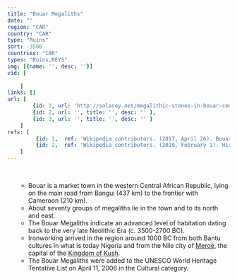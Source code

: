 ```yaml
---
title: "Bouar Megaliths"
date: ""
region: "CAR"
country: "CAR" 
type: "Ruins"
sort: -3500
countries: "CAR"
types: "Ruins,KEYS"
img: [{name: '', desc: ''}]
vid: [
        
    ]
links: []
url: [
        {id: 1, url: 'http://solarey.net/megalithic-stones-in-bouar-central-african-republic/', title: 'Megalithic Stones in Bouar, Central African Republic', desc: '“In some parts of Africa megaliths survive which are somewhat reminiscent of Stonehenge. Hundreds of them are to be found in the borderland between Cameroon and Central African Republic. They are thought to be memorials, but contain no human remains, and were made by cultivators during the first millennium BCE. That they had the energy and resources to cut, transport and erect stones so large that they posed a danger to modern excavators shows the strength the religious or other beliefs which inspired them. It also reflects a culture which could afford this type of extravagance” - Elizabeth Allo Isichei – 1997. A History of African Societies to 1870.' },
        {id: 2, url: '', title: '', desc: '' },
        {id: 3, url: '', title: '', desc: '' }
    ]
refs: [
         {id: 1,  ref: 'Wikipedia contributors. (2017, April 26). Bouar. In Wikipedia, The Free Encyclopedia. Retrieved 21:34, February 3, 2019, from ', url: 'https://en.wikipedia.org/w/index.php?title=Bouar&oldid=777332108'},
         {id: 2,  ref: 'Wikipedia contributors. (2019, February 1). History of the Central African Republic. In Wikipedia, The Free Encyclopedia. Retrieved 21:35, February 3, 2019, from ', url: 'https://en.wikipedia.org/w/index.php?title=History_of_the_Central_African_Republic&oldid=881305410'}
    ]
---
```

<br/>
<div>
    <ul><ul>
        <li>
Bouar is a market town in the western Central African Republic, lying on the main road from Bangui (437 km) to the frontier with Cameroon (210 km).
        </li>
        <li>
About seventy groups of megaliths lie in the town and to its north and east. 
        </li>
        <li>
The Bouar Megaliths indicate an advanced level of habitation dating back to the very late Neolithic Era (c. 3500-2700 BC).  
        </li>
        <li>
        Ironworking arrived in the region around 1000 BC from both Bantu cultures in what is today Nigeria and from the Nile city of <a href="https://en.wikipedia.org/wiki/Mero%C3%AB">Meroë</a>, the capital of the <a href="https://en.wikipedia.org/wiki/Kingdom_of_Kush">Kingdom of Kush</a>.
        </li>
        <li>
The Bouar Megaliths were added to the UNESCO World Heritage Tentative List on April 11, 2006 in the Cultural category.
        </li>
    </ul></ul>
</div>
